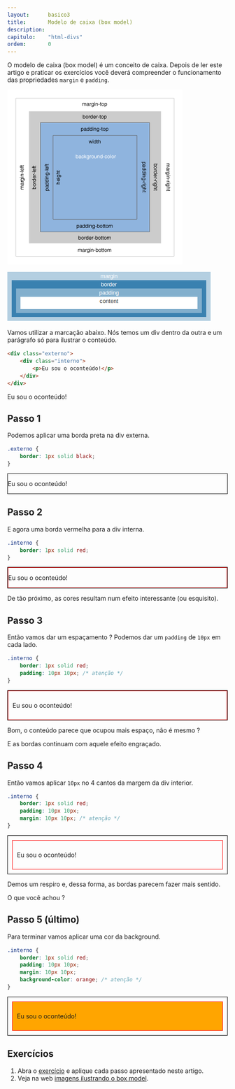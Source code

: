 ```yaml
---
layout:      basico3
title:       Modelo de caixa (box model)
description:
capitulo:    "html-divs"
ordem:       0
---
```



O modelo de caixa (box model) é um conceito de caixa. Depois de ler este artigo e praticar os exercícios você deverá
compreender o funcionamento das propriedades `margin` e `padding`.


![](box-model-1.png)

![](box-model-2.png)


Vamos utilizar a marcação abaixo. Nós temos um div dentro da outra e um parágrafo só para ilustrar o conteúdo.

```html
<div class="externo">
    <div class="interno">
        <p>Eu sou o oconteúdo!</p>
    </div>
</div>
```

<div class="externo">
    <div class="interno">
        <p>Eu sou o oconteúdo!</p>
    </div>
</div>



## Passo 1

Podemos aplicar uma borda preta na div externa.

```css
.externo {
    border: 1px solid black;
}
```

<div class="externo1">
    <div class="interno1">
        <p>Eu sou o oconteúdo!</p>
    </div>
</div>
<style>
.externo1 {
    border: 1px solid black;
}
.interno1 {
}
</style>



## Passo 2

E agora uma borda vermelha para a div interna.

```css
.interno {
    border: 1px solid red;
}
```

<div class="externo2">
    <div class="interno2">
        <p>Eu sou o oconteúdo!</p>
    </div>
</div>
<style>
.externo2 {
    border: 1px solid black;
}
.interno2 {
    border: 1px solid red;
}
</style>

De tão próximo, as cores resultam num efeito interessante (ou esquisito).



## Passo 3

Então vamos dar um espaçamento ? Podemos dar um `padding` de `10px` em cada lado.

```css
.interno {
    border: 1px solid red;
    padding: 10px 10px; /* atenção */
}
```

<div class="externo3">
    <div class="interno3">
        <p>Eu sou o oconteúdo!</p>
    </div>
</div>
<style>
.externo3 {
    border: 1px solid black;
}
.interno3 {
    border: 1px solid red;
    padding: 10px 10px;
}
</style>

Bom, o conteúdo parece que ocupou mais espaço, não é mesmo ?

E as bordas continuam com aquele efeito engraçado.



## Passo 4

Então vamos aplicar `10px` no 4 cantos da margem da div interior.

```css
.interno {
    border: 1px solid red;
    padding: 10px 10px;
    margin: 10px 10px; /* atenção */
}
```

<div class="externo4">
    <div class="interno4">
        <p>Eu sou o oconteúdo!</p>
    </div>
</div>
<style>
.externo4 {
    border: 1px solid black;
}
.interno4 {
    border: 1px solid red;
    padding: 10px 10px;
    margin: 10px 10px;
}
</style>

Demos um respiro e, dessa forma, as bordas parecem fazer mais sentido.

O que você achou ?



## Passo 5 (último)

Para terminar vamos aplicar uma cor da background.

```css
.interno {
    border: 1px solid red;
    padding: 10px 10px;
    margin: 10px 10px;
    background-color: orange; /* atenção */
}
```

<div class="externo5">
    <div class="interno5">
        <p>Eu sou o oconteúdo!</p>
    </div>
</div>
<style>
.externo5 {
    border: 1px solid black;
}
.interno5 {
    border: 1px solid red;
    padding: 10px 10px;
    margin: 10px 10px;
    background-color: orange;
}
</style>


## Exercícios

1. Abra o [exercício](exercicio.html) e aplique cada passo apresentado neste artigo.
2. Veja na web [imagens ilustrando o box model](https://www.google.com.br/search?q=css+box+model&num=100&source=lnms&tbm=isch&sa=X&ved=0ahUKEwioi_HwxZPYAhWJIZAKHTRVCYAQ_AUICigB&biw=1366&bih=677).